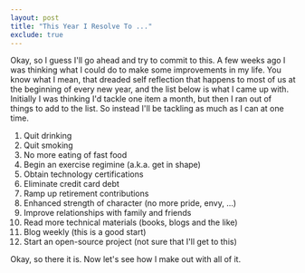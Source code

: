 ```yaml
---
layout: post
title: "This Year I Resolve To ..."
exclude: true
---
```


Okay, so I guess I'll go ahead and try to commit to this. A few weeks ago I was thinking what I could do to make some improvements in my life. You know what I mean, that dreaded self reflection that happens to most of us at the beginning of every new year, and the list below is what I came up with. Initially I was thinking I'd tackle one item a month, but then I ran out of things to add to the list. So instead I'll be tackling as much as I can at one time.

1. Quit drinking
2. Quit smoking
3. No more eating of fast food
4. Begin an exercise regimine (a.k.a. get in shape)
5. Obtain technology certifications
6. Eliminate credit card debt
7. Ramp up retirement contributions
8. Enhanced strength of character (no more pride, envy, ...)
9. Improve relationships with family and friends
10. Read more technical materials (books, blogs and the like)
11. Blog weekly (this is a good start)
12. Start an open-source project (not sure that I'll get to this)

Okay, so there it is. Now let's see how I make out with all of it.